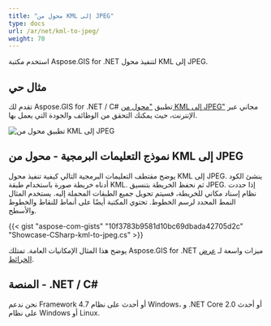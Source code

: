 ```yaml
---
title: "محول من KML إلى JPEG"
type: docs
url: /ar/net/kml-to-jpeg/
weight: 70
---
```


استخدم مكتبة Aspose.GIS for .NET لتنفيذ محول KML إلى JPEG.

## **مثال حي**

تقدم لك Aspose.GIS for .NET / C# تطبيق ["محول من KML إلى JPEG"](https://products.aspose.app/gis/viewer/kml-to-jpeg) مجاني عبر الإنترنت، حيث يمكنك التحقق من الوظائف والجودة التي يعمل بها.

![تطبيق محول من KML إلى JPEG](viewer.png)

## **نموذج التعليمات البرمجية - محول من KML إلى JPEG**

يوضح مقتطف التعليمات البرمجية التالي كيفية تنفيذ محول KML إلى JPEG. ينشئ الكود أدناه خريطة صورة باستخدام طبقة KML. ثم نحفظ الخريطة بتنسيق JPEG. إذا حددت نظام إسناد مكاني للخريطة، فسيتم تحويل جميع الطبقات المحملة إليه.
يستخدم المثال النمط المحدد لرسم الخطوط. تحتوي المكتبة أيضًا على أنماط للنقاط والخطوط والأسطح.

{{< gist "aspose-com-gists" "10f3783b9581d10bc69dbada42705d2c" "Showcase-CSharp-kml-to-jpeg.cs" >}}

يوضح هذا المثال الإمكانيات العامة. تمتلك Aspose.GIS for .NET ميزات واسعة لـ [عرض الخرائط](https://docs.aspose.com/gis/net/map-rendering/).

## **المنصة - ‎‎.NET / C#**

نحن ندعم Framework 4.7 أو أحدث على نظام Windows، و .NET Core 2.0 أو أحدث على نظام Windows أو Linux.
